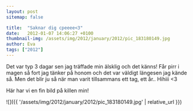 ```yaml
---
layout: post
sitemap: false

title:  "Saknar dig cpeeee<3"
date:   2012-01-07 14:06:27 +0100
thumbnail-img: /assets/img/2012/january/2012/pic_183180149.jpg
author: Eva
tags: ["2012"]
---
```


Det var typ 3 dagar sen jag träffade min älsklig och det känns! Får pirr i magen så fort jag tänker på honom och det var väldigt längesen jag kände så. Men det blir ju så när man varit tillsammans ett tag, ett år.. Hihiii <3 

Här har vi en fin bild på killen min!

![]({{ '/assets/img/2012/january/2012/pic_183180149.jpg'  | relative_url }})

